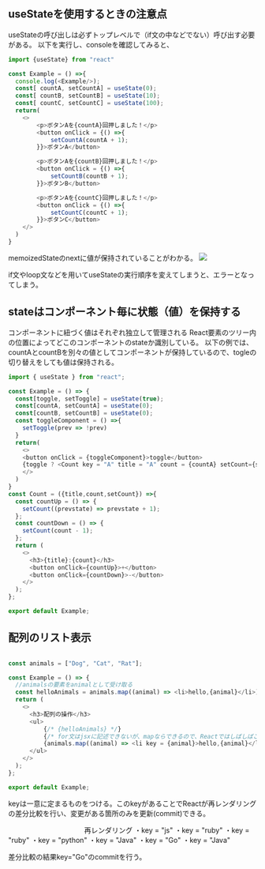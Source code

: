 ## useStateを使用するときの注意点
useStateの呼び出しは必ずトップレベルで（if文の中などでない）呼び出す必要がある。
以下を実行し、consoleを確認してみると、
```js
import {useState} from "react"

const Example = () =>{
  console.log(<Example/>);
  const[ countA, setCountA] = useState(0);
  const[ countB, setCountB] = useState(10);
  const[ countC, setCountC] = useState(100);
  return(
    <>
        <p>ボタンAを{countA}回押しました！</p>
        <button onClick = {() =>{
            setCountA(countA + 1);
        }}>ボタンA</button>

        <p>ボタンAを{countB}回押しました！</p>
        <button onClick = {() =>{
            setCountB(countB + 1);
        }}>ボタンB</button>

        <p>ボタンAを{countC}回押しました！</p>
        <button onClick = {() =>{
            setCountC(countC + 1);
        }}>ボタンC</button>
    </>
  )
}
```
memoizedStateのnextに値が保持されていることがわかる。
 <img src="/Users/yuu/Library/Mobile Documents/com~apple~CloudDocs/development/React/react-guide-material/useState.png">

if文やloop文などを用いてuseStateの実行順序を変えてしまうと、エラーとなってしまう。

## stateはコンポーネント毎に状態（値）を保持する
コンポーネントに紐づく値はそれぞれ独立して管理される
React要素のツリー内の位置によってどこのコンポーネントのstateか識別している。
以下の例では、countAとcountBを別々の値としてコンポーネントが保持しているので、togleの切り替えをしても値は保持される。
```js
import { useState } from "react";

const Example = () => {
  const[toggle, setToggle] = useState(true);
  const[countA, setCountA] = useState(0);
  const[countB, setCountB] = useState(0);
  const toggleComponent = () =>{
    setToggle(prev => !prev)
  }
  return(
    <>
    <button onClick = {toggleComponent}>toggle</button>
    {toggle ? <Count key = "A" title = "A" count = {countA} setCount={setCountA}/> : <Count  key = "B" title = "B" count = {countB} setCount={setCountB}/>}
    </>
  )
}
const Count = ({title,count,setCount}) =>{
  const countUp = () => {
    setCount((prevstate) => prevstate + 1);
  };
  const countDown = () => {
    setCount(count - 1);
  };
  return (
    <>
      <h3>{title}:{count}</h3>
      <button onClick={countUp}>+</button>
      <button onClick={countDown}>-</button>
    </>
  );
};

export default Example;

```


## 配列のリスト表示

```js

const animals = ["Dog", "Cat", "Rat"];

const Example = () => {
  //animalsの要素をanimalとして受け取る
  const helloAnimals = animals.map((animal) => <li>hello,{animal}</li>)
  return (
    <>
      <h3>配列の操作</h3>
      <ul>
          {/* {helloAnimals} */}
          {/* for文はjsxに記述できないが、mapならできるので、Reactではしばしばこちらを使用する */}
          {animals.map((animal) => <li key = {animal}>hello,{animal}</li>)}
      </ul>
    </>
  );
};

export default Example;
```

keyは一意に定まるものをつける。このkeyがあることでReactが再レンダリングの差分比較を行い、変更がある箇所のみを更新(commit)できる。

　　　　　　　　　　　再レンダリング
・key = "js"      ・key = "ruby" 
・key = "ruby"    ・key = "python"
・key = "Java"    ・key = "Go"
                  ・key = "Java"

差分比較の結果key="Go"のcommitを行う。
